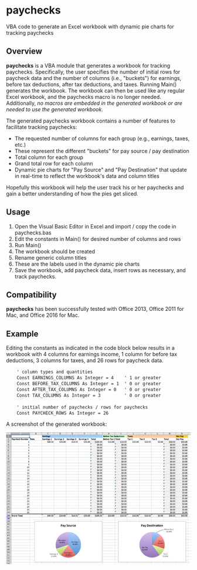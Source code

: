 # paychecks
VBA code to generate an Excel workbook with dynamic pie charts for tracking paychecks

## Overview
**paychecks** is a VBA module that generates a workbook for tracking paychecks. Specifically, the user specifies the number of initial rows for paycheck data and the number of columns (i.e., "buckets") for earnings, before tax deductions, after tax deductions, and taxes. Running Main() generates the workbook. The workbook can then be used like any regular Excel workbook, and the paychecks macro is no longer needed. Additionally, *no macros are embedded in the generated workbook or are needed to use the generated workbook.*

The generated paychecks workbook contains a number of features to facilitate tracking paychecks:

* The requested number of columns for each group (e.g., earnings, taxes, etc.)
 * These represent the different "buckets" for pay source / pay destination
* Total column for each group
* Grand total row for each column
* Dynamic pie charts for "Pay Source" and "Pay Destination" that update in real-time to reflect the workbook's data and column titles

Hopefully this workbook will help the user track his or her paychecks and gain a better understanding of how the pies get sliced.

## Usage
1. Open the Visual Basic Editor in Excel and import / copy the code in paychecks.bas
2. Edit the constants in Main() for desired number of columns and rows
3. Run Main()
 3. The workbook should be created
4. Rename generic column titles
 4. These are the labels used in the dynamic pie charts
5. Save the workbook, add paycheck data, insert rows as necessary, and track paychecks.

## Compatibility
**paychecks** has been successfully tested with Office 2013, Office 2011 for Mac, and Office 2016 for Mac.

## Example
Editing the constants as indicated in the code block below results in a workbook with 4 columns for earnings income, 1 column for before tax deductions, 3 columns for taxes, and 26 rows for paycheck data.

```
    ' column types and quantities
    Const EARNINGS_COLUMNS As Integer = 4    ' 1 or greater
    Const BEFORE_TAX_COLUMNS As Integer = 1  ' 0 or greater
    Const AFTER_TAX_COLUMNS As Integer = 0   ' 0 or greater
    Const TAX_COLUMNS As Integer = 3         ' 0 or greater
    
    ' initial number of paychecks / rows for paychecks
    Const PAYCHECK_ROWS As Integer = 26
```

A screenshot of the generated workbook:

![paychecks workbook example](https://raw.githubusercontent.com/apriha/paychecks/master/example.jpg)
